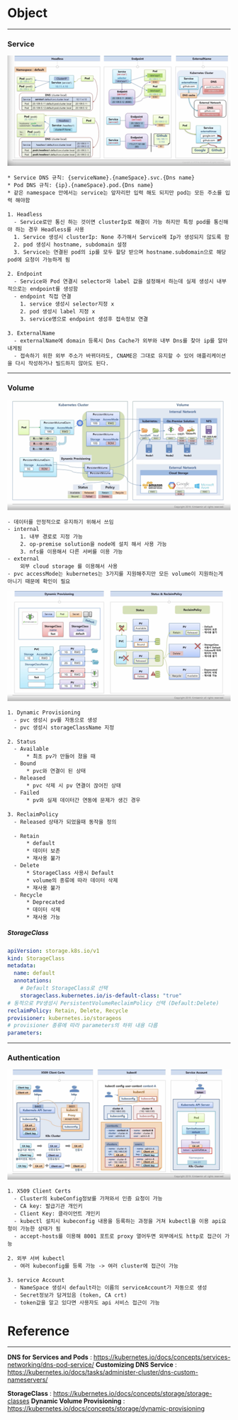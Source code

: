 # Object

---

### Service

![service](../images/intermediate-service.png)

```
* Service DNS 규칙: {serviceName}.{nameSpace}.svc.{Dns name}
* Pod DNS 규칙: {ip}.{nameSpace}.pod.{Dns name}
* 같은 namespace 안에서는 service는 앞자리만 입력 해도 되지만 pod는 모든 주소를 입력 해야함

1. Headless
  - Service로만 통신 하는 것이면 clusterIp로 해결이 가능 하지만 특정 pod를 통신해야 하는 경우 Headless를 사용
  1. Service 생성시 clusterIp: None 추가해서 Service에 Ip가 생성되지 않도록 함
  2. pod 생성시 hostname, subdomain 설정
  3. Service는 연결된 pod의 ip를 모두 할당 받으며 hostname.subdomain으로 해당 pod에 요청이 가능하게 됨

2. Endpoint
  - Service와 Pod 연결시 selector와 label 값을 설정해서 하는데 실제 생성시 내부적으로는 endpoint를 생성함
  - endpoint 직접 연결
    1. service 생성시 selector지정 x
    2. pod 생성시 label 지정 x
    3. service명으로 endpoint 생성후 접속정보 연결

3. ExternalName
  - externalName에 domain 등록시 Dns Cache가 외부와 내부 Dns를 찾아 ip를 알아내게됨
  - 접속하기 위한 외부 주소가 바뀌더라도, CNAME은 그대로 유지할 수 있어 애플리케이션을 다시 작성하거나 빌드하지 않아도 된다.
```

-----

### Volume
![volume](../images/intermediate-volume1.png)

```
- 데이터를 안정적으로 유지하기 위해서 쓰임
- internal
    1. 내부 경로로 지정 가능
    2. op-premise solution을 node에 설치 해서 사용 가능
    3. nfs를 이용해서 다른 서버를 이용 가능
- external
    외부 cloud storage 를 이용해서 사용
- pvc accessMode는 kubernetes는 3가지를 지원해주지만 모든 volume이 지원하는게 아니기 때문에 확인이 필요
```

![volume](../images/intermediate-volume2.png)
```
1. Dynamic Provisioning
  - pvc 생성시 pv를 자동으로 생성
  - pvc 생성시 storageClassName 지정

2. Status
  - Available
      * 최초 pv가 만들어 졌을 때
  - Bound 
      * pvc와 연결이 된 상태
  - Released 
      * pvc 삭제 시 pv 연결이 끊어진 상태 
  - Failed
      * pv와 실제 데이터간 연동에 문제가 생긴 경우

3. ReclaimPolicy
  - Released 상태가 되었을때 동작을 정의

  - Retain 
      * default
      * 데이터 보존
      * 재사용 불가
  - Delete 
      * StorageClass 사용시 Default
      * volume의 종류에 따라 데이터 삭제
      * 재사용 불가
  - Recycle
      * Deprecated
      * 데이터 삭제
      * 재사용 가능
```

##### StorageClass

```yaml
apiVersion: storage.k8s.io/v1
kind: StorageClass
metadata:
  name: default
  annotations:
    # Default StorageClass로 선택 
    storageclass.kubernetes.io/is-default-class: "true" 
# 동적으로 PV생성시 PersistentVolumeReclaimPolicy 선택 (Default:Delete)
reclaimPolicy: Retain, Delete, Recycle
provisioner: kubernetes.io/storageos
# provisioner 종류에 따라 parameters의 하위 내용 다름 
parameters:   
```

----
### Authentication
![authentication](../images/authentication.png)

```
1. X509 Client Certs
  - Cluster의 kubeConfig정보를 가져와서 인증 요청이 가능
  - CA key: 발급기관 개인키
  - Client Key: 클라이언트 개인키
  - kubectl 설치시 kubeconfig 내용을 등록하는 과정을 거쳐 kubectl을 이용 api요청이 가능한 상태가 됨
  - accept-hosts를 이용해 8001 포트로 proxy 열어두면 외부에서도 http로 접근이 가능

2. 외부 서버 kubectl
  - 여러 kubeconfig를 등록 가능 -> 여러 cluster에 접근이 가능

3. service Account
  - NameSpace 생성시 default라는 이름의 serviceAccount가 자동으로 생성
  - Secret정보가 담겨있음 (token, CA crt)
  - token값을 알고 있다면 사용자도 api 서비스 접근이 가능
```

# Reference
----
**DNS for Services and Pods** : https://kubernetes.io/docs/concepts/services-networking/dns-pod-service/
**Customizing DNS Service** : https://kubernetes.io/docs/tasks/administer-cluster/dns-custom-nameservers/

**StorageClass** : https://kubernetes.io/docs/concepts/storage/storage-classes
**Dynamic Volume Provisioning** : https://kubernetes.io/docs/concepts/storage/dynamic-provisioning


